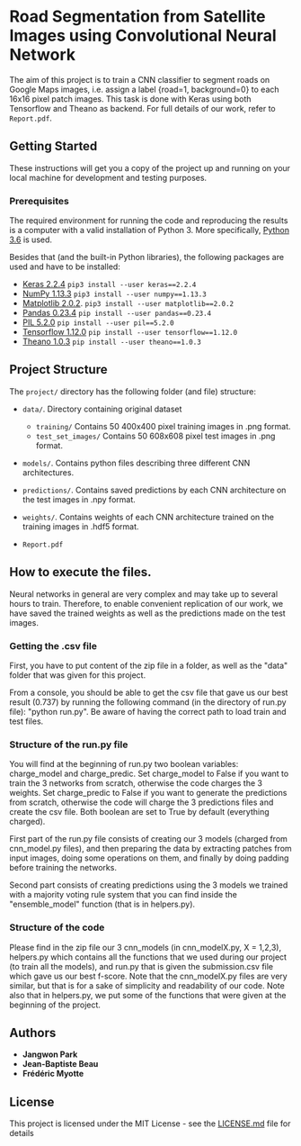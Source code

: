 # Road Segmentation from Satellite Images using Convolutional Neural Network

The aim of this project is to train a CNN classifier to segment roads on Google Maps images, i.e. assign a label {road=1, background=0} to each 16x16 pixel patch images. This task is done with Keras using both Tensorflow and Theano as backend. For full details of our work, refer to `Report.pdf`.

## Getting Started

These instructions will get you a copy of the project up and running on your local machine for development and testing purposes.

### Prerequisites

The required environment for running the code and reproducing the results is a computer with a valid installation of Python 3. More specifically, [Python 3.6](https://docs.python.org/3.6/) is used.

Besides that (and the built-in Python libraries), the following packages are used and have to be installed:

* [Keras 2.2.4](https://keras.io/) `pip3 install --user keras==2.2.4`
* [NumPy 1.13.3](http://www.numpy.org) `pip3 install --user numpy==1.13.3`
* [Matplotlib 2.0.2](https://matplotlib.org). `pip3 install --user matplotlib==2.0.2`
* [Pandas 0.23.4](https://pandas.pydata.org) `pip install --user pandas==0.23.4`
* [PIL 5.2.0](https://pillow.readthedocs.io/en/latest/releasenotes/5.2.0.html) `pip install --user pil==5.2.0`
* [Tensorflow 1.12.0](https://www.tensorflow.org) `pip install --user tensorflow==1.12.0`
* [Theano 1.0.3](http://deeplearning.net/software/theano_versions/dev/library/index.html) `pip install --user theano==1.0.3`

## Project Structure

The `project/` directory has the following folder (and file) structure:

* `data/`. Directory containing original dataset
    * `training/` Contains 50 400x400 pixel training images in .png format.
    * `test_set_images/` Contains 50 608x608 pixel test images in .png format.

* `models/`. Contains python files describing three different CNN architectures.
* `predictions/`. Contains saved predictions by each CNN architecture on the test images in .npy format.
* `weights/`. Contains weights of each CNN architecture trained on the training images in .hdf5 format.

* `Report.pdf`

## How to execute the files.
Neural networks in general are very complex and may take up to several hours to train. Therefore, to enable convenient replication of our work, we have saved the trained weights as well as the predictions made on the test images.

### Getting the .csv file

First, you have to put content of the zip file in a folder, as well as the "data" folder that was given for this project.

From a console, you should be able to get the csv file that gave us our best result (0.737) by running the following command (in the directory of run.py file): "python run.py". Be aware of having the correct path to load train and test files.

### Structure of the run.py file

You will find at the beginning of run.py two boolean variables: charge_model and charge_predic. Set charge_model to False if you want to train the 3 networks from scratch, otherwise the code charges the 3 weights. Set charge_predic to False if you want to generate the predictions from scratch, otherwise the code will charge the 3 predictions files and create the csv file. Both boolean are set to True by default (everything charged).

First part of the run.py file consists of creating our 3 models (charged from cnn_model.py files), and then preparing the data by extracting patches from input images, doing some operations on them, and finally by doing padding before training the networks.

Second part consists of creating predictions using the 3 models we trained with a majority voting rule system that you can find inside the "ensemble_model" function (that is in helpers.py).

### Structure of the code

Please find in the zip file our 3 cnn_models (in cnn_modelX.py, X = 1,2,3), helpers.py which contains all the functions that we used during our project (to train all the models), and run.py that is given the submission.csv file which gave us our best f-score. Note that the cnn_modelX.py files are very similar, but that is for a sake of simplicity and readability of our code. Note also that in helpers.py, we put some of the functions that were given at the beginning of the project.

## Authors

- **Jangwon Park**
- **Jean-Baptiste Beau**
- **Frédéric Myotte**

## License

This project is licensed under the MIT License - see the [LICENSE.md](LICENSE.md) file for details
